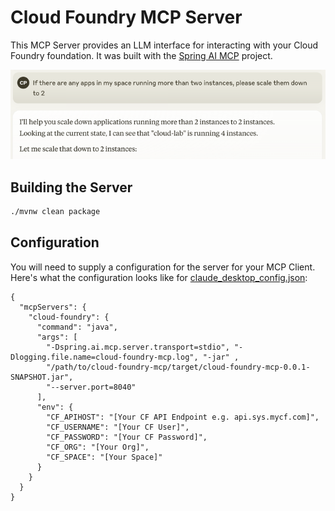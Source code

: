 # Cloud Foundry MCP Server

This MCP Server provides an LLM interface for interacting with your Cloud Foundry foundation. It was built with the [Spring AI MCP](https://spring.io/blog/2024/12/11/spring-ai-mcp-announcement) project.

![Sample](images/sample.png)

## Building the Server

```bash
./mvnw clean package
```

## Configuration

You will need to supply a configuration for the server for your MCP Client. Here's what the configuration looks like for [claude_desktop_config.json](https://modelcontextprotocol.io/quickstart/user):

```
{
  "mcpServers": {
    "cloud-foundry": {
      "command": "java",
      "args": [
        "-Dspring.ai.mcp.server.transport=stdio", "-Dlogging.file.name=cloud-foundry-mcp.log", "-jar" ,
        "/path/to/cloud-foundry-mcp/target/cloud-foundry-mcp-0.0.1-SNAPSHOT.jar",
        "--server.port=8040"
      ],
      "env": {
        "CF_APIHOST": "[Your CF API Endpoint e.g. api.sys.mycf.com]",
        "CF_USERNAME": "[Your CF User]",
        "CF_PASSWORD": "[Your CF Password]",
        "CF_ORG": "[Your Org]",
        "CF_SPACE": "[Your Space]"
      }
    }
  }
}
```
